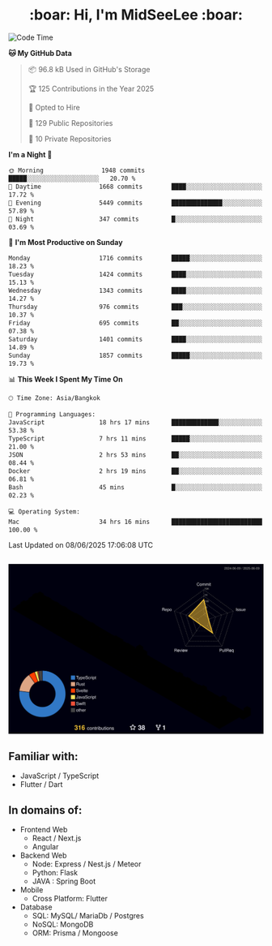 <h1 align="center"> :boar: Hi, I'm MidSeeLee :boar:</h1>
 
<!--START_SECTION:waka-->
![Code Time](http://img.shields.io/badge/Code%20Time-3%2C000%20hrs%2025%20mins-blue)

**🐱 My GitHub Data** 

> 📦 96.8 kB Used in GitHub's Storage 
 > 
> 🏆 125 Contributions in the Year 2025
 > 
> 💼 Opted to Hire
 > 
> 📜 129 Public Repositories 
 > 
> 🔑 10 Private Repositories 
 > 
**I'm a Night 🦉** 

```text
🌞 Morning                1948 commits        █████░░░░░░░░░░░░░░░░░░░░   20.70 % 
🌆 Daytime                1668 commits        ████░░░░░░░░░░░░░░░░░░░░░   17.72 % 
🌃 Evening                5449 commits        ██████████████░░░░░░░░░░░   57.89 % 
🌙 Night                  347 commits         █░░░░░░░░░░░░░░░░░░░░░░░░   03.69 % 
```
📅 **I'm Most Productive on Sunday** 

```text
Monday                   1716 commits        █████░░░░░░░░░░░░░░░░░░░░   18.23 % 
Tuesday                  1424 commits        ████░░░░░░░░░░░░░░░░░░░░░   15.13 % 
Wednesday                1343 commits        ████░░░░░░░░░░░░░░░░░░░░░   14.27 % 
Thursday                 976 commits         ███░░░░░░░░░░░░░░░░░░░░░░   10.37 % 
Friday                   695 commits         ██░░░░░░░░░░░░░░░░░░░░░░░   07.38 % 
Saturday                 1401 commits        ████░░░░░░░░░░░░░░░░░░░░░   14.89 % 
Sunday                   1857 commits        █████░░░░░░░░░░░░░░░░░░░░   19.73 % 
```


📊 **This Week I Spent My Time On** 

```text
🕑︎ Time Zone: Asia/Bangkok

💬 Programming Languages: 
JavaScript               18 hrs 17 mins      █████████████░░░░░░░░░░░░   53.38 % 
TypeScript               7 hrs 11 mins       █████░░░░░░░░░░░░░░░░░░░░   21.00 % 
JSON                     2 hrs 53 mins       ██░░░░░░░░░░░░░░░░░░░░░░░   08.44 % 
Docker                   2 hrs 19 mins       ██░░░░░░░░░░░░░░░░░░░░░░░   06.81 % 
Bash                     45 mins             █░░░░░░░░░░░░░░░░░░░░░░░░   02.23 % 

💻 Operating System: 
Mac                      34 hrs 16 mins      █████████████████████████   100.00 % 
```


 Last Updated on 08/06/2025 17:06:08 UTC
<!--END_SECTION:waka-->

##

![](./profile-3d-contrib/profile-night-rainbow.svg)

## Familiar with:
- JavaScript / TypeScript
- Flutter / Dart

## In domains of:
- Frontend Web
  - React / Next.js
  - Angular
- Backend Web
  - Node: Express / Nest.js / Meteor
  - Python: Flask
  - JAVA : Spring Boot
- Mobile
  - Cross Platform: Flutter
- Database
  - SQL: MySQL/ MariaDb / Postgres
  - NoSQL: MongoDB
  - ORM: Prisma / Mongoose
